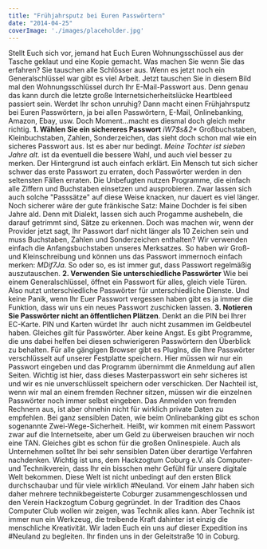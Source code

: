 ```yaml
---
title: "Frühjahrsputz bei Euren Passwörtern"
date: "2014-04-25"
coverImage: './images/placeholder.jpg'
---
```


Stellt Euch sich vor, jemand hat Euch Euren Wohnungsschüssel aus der Tasche geklaut und eine Kopie gemacht. Was machen Sie wenn Sie das erfahren? Sie tauschen alle Schlösser aus. Wenn es jetzt noch ein Generalschlüssel war gibt es viel Arbeit. Jetzt tauschen Sie in diesem Bild mal den Wohnungsschlüssel durch Ihr E-Mail-Passwort aus. Denn genau das kann durch die letzte große Internetsicherheitslücke Heartbleed passiert sein. Werdet Ihr schon unruhig? Dann macht einen Frühjahrsputz bei Euren Passwörtern, ja bei allen Passwörtern, E-Mail, Onlinebanking, Amazon, Ebay, usw. Doch Moment...macht es diesmal doch gleich mehr richtig. **1\. Wählen Sie ein sichereres Passwort** _iW7$s&2\*_ Großbuchstaben, Kleinbuchstaben, Zahlen, Sonderzeichen, das sieht doch schon mal wie ein sicheres Passwort aus. Ist es aber nur bedingt. _Meine Tochter ist sieben Jahre alt._ ist da eventuell die bessere Wahl, und auch viel besser zu merken. Der Hintergrund ist auch einfach erklärt. Ein Mensch tut sich sicher schwer das erste Passwort zu erraten, doch Passwörter werden in den seltensten Fällen erraten. Die Unbefugten nutzen Programme, die einfach alle Ziffern und Buchstaben einsetzen und ausprobieren. Zwar lassen sich auch solche "Passsätze" auf diese Weise knacken, nur dauert es viel länger. Noch sicherer wäre der gute fränkische Satz: Maine Dochder is fei siben Jahre ald. Denn mit Dialekt, lassen sich auch Progamme aushebeln, die darauf getrimmt sind, Sätze zu erkennen. Doch was machen wir, wenn der Provider jetzt sagt, Ihr Passwort darf nicht länger als 10 Zeichen sein und muss Buchstaben, Zahlen und Sonderzeichen enthalten? Wir verwenden einfach die Anfangsbuchstaben unseres Merksatzes. So haben wir Groß- und Kleinschreibung und können uns das Passwort immernoch einfach merken: _MDif7Ja_. So oder so, es ist immer gut, dass Passwort regelmäßig auszutauschen. **2\. Verwenden Sie unterschiedliche Passwörter** Wie bei einem Generalschlüssel, öffnet ein Passwort für alles, gleich viele Türen. Also nutzt unterschiedliche Passwörter für unterschiedliche Dienste. Und keine Panik, wenn Ihr Euer Passwort vergessen haben gibt es ja immer die Funktion, dass wir uns ein neues Passwort zuschicken lassen. **3\. Notieren Sie Passwörter nicht an öffentlichen Plätzen**. Denkt an die PIN bei Ihrer EC-Karte. PIN und Karten würdet Ihr  auch nicht zusammen im Geldbeutel haben. Gleiches gilt für Passwörter. Aber keine Angst. Es gibt Programme, die uns dabei helfen bei diesen schwierigeren Passwörtern den Überblick zu behalten. Für alle gängigen Browser gibt es PlugIns, die Ihre Passwörter verschlüsselt auf unserer Festplatte speichern. Hier müssen wir nur ein Passwort eingeben und das Programm übernimmt die Anmeldung auf allen Seiten. Wichtig ist hier, dass dieses Masterpasswort ein sehr sicheres ist und wir es nie unverschlüsselt speichern oder verschicken. Der Nachteil ist, wenn wir mal an einem fremden Rechner sitzen, müssen wir die einzelnen Passwörter noch immer selbst eingeben. Das Anmelden von fremden Rechnern aus, ist aber ohnehin nicht für wirklich private Daten zu empfehlen. Bei ganz sensiblen Daten, wie beim Onlinebanking gibt es schon sogenannte Zwei-Wege-Sicherheit. Heißt, wir kommen mit einem Passwort zwar auf die Internetseite, aber um Geld zu überweisen brauchen wir noch eine TAN. Gleiches gibt es schon für die großen Onlinespiele. Auch als Unternehmen solltet Ihr bei sehr sensiblen Daten über derartige Verfahren nachdenken. Wichtig ist uns, dem Hackzogtum Coburg e.V. als Computer- und Technikverein, dass Ihr ein bisschen mehr Gefühl für unsere digitale Welt bekommen. Diese Welt ist nicht unbedingt auf den ersten Blick durchschaubar und für viele wirklich #Neuland. Vor einem Jahr haben sich daher mehrere technikbegeisterte Coburger zusammengeschlossen und den Verein Hackzogtum Coburg gegründet. In der Tradition des Chaos Computer Club wollen wir zeigen, was Technik alles kann. Aber Technik ist immer nun ein Werkzeug, die treibende Kraft dahinter ist einzig die menschliche Kreativität. Wir laden Euch ein uns auf dieser Expedition ins #Neuland zu begleiten. Ihr finden uns in der Geleitstraße 10 in Coburg.
